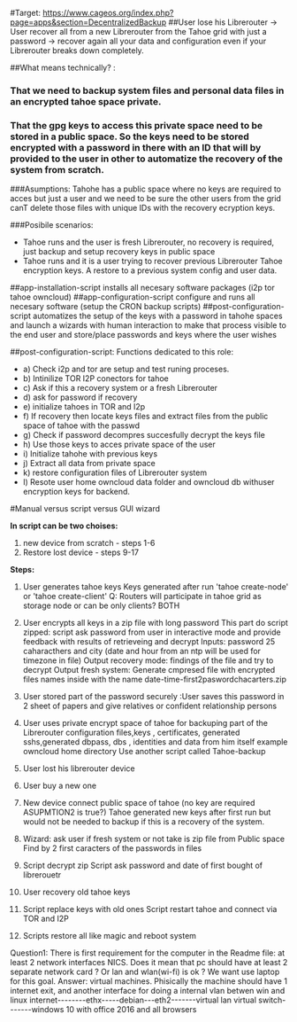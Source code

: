 #Target: https://www.cageos.org/index.php?page=apps&section=DecentralizedBackup
##User lose his Librerouter -> User recover all from a new Librerouter from the Tahoe grid with just a password -> recover again all your data and configuration even if your Librerouter breaks down completely.

##What means technically? : 
### That we need to backup system files and personal data files in an encrypted tahoe space private.
### That the gpg keys to access this private space need to be stored in a public space. So the keys need to be stored encrypted with a password in there with an ID that will by provided to the user in other to automatize the recovery of the system from scratch.
###Asumptions: Tahohe has a public space where no keys are required to acces but just a user and we need to be sure the other users from the grid canT delete those files with unique IDs with the recovery ecryption keys.

###Posibile scenarios:  
 - Tahoe runs and the user is fresh Librerouter, no recovery is required, just backup and setup recovery keys in public space
 - Tahoe runs and it is a user trying to recover previous Librerouter Tahoe encryption keys. A restore to a previous system config and user data.

##app-installation-script installs all necesary software packages (i2p tor tahoe owncloud)
##app-configuration-script configure and runs all necesary software (setup the CRON backup scripts)
##post-configuration-script automatizes the setup of the keys with a password in tahohe spaces and launch a wizards with human interaction to make that process visible to the end user and store/place passwords and keys where the user wishes

##post-configuration-script: Functions dedicated to this role:
 - a) Check i2p and tor are setup and test runing proceses.
 - b) Intinilize TOR I2P conectors for tahoe
 - c) Ask if this a recovery system or a fresh Librerouter 
 - d) ask for password if recovery
 - e) initialize tahoes in TOR and I2p
 - f) If recovery then locate keys files and extract files from the public space of tahoe with the passwd
 - g) Check if password decompres succesfully decrypt the keys file
 - h) Use those keys to acces private space of the user
 - i) Initialize tahohe with previous keys
 - j) Extract all data from private space
 - k) restore configuration files of Librerouter system
 - l) Resote user home owncloud data folder and owncloud db withuser encryption keys for backend.

#Manual versus script versus GUI wizard

**In script can be two choises:** 
1. new device from scratch - steps 1-6
2. Restore lost device  - steps 9-17

**Steps:**

1. User generates tahoe keys 
Keys generated after run 'tahoe create-node' or 'tahoe create-client'
Q: Routers will participate in tahoe grid as storage node or can be only clients?
BOTH

2. User encrypts all keys in a zip file with long password
This part do script zipped: script ask password from user in interactive mode and provide feedback with results of retrieveing and decrypt
Inputs: password 25 caharacthers and city (date and hour from an ntp will be used for timezone in file)
Output recovery mode: findings of the file  and try to decrypt
Output fresh system: Generate cmpresed file with encrypted files names inside with the name date-time-first2paswordchacarters.zip

3. User stored part of the password securely :User saves this password in 2 sheet of papers and give relatives or confident relationship persons

6. User uses private encrypt space of tahoe for backuping part of the Librerouter configuration files,keys , certificates, generated sshs,generated dbpass, dbs , identities and data from him itself example owncloud home directory
Use another script called Tahoe-backup

7. User lost his librerouter device

8. User buy a new one 

9. New device connect public space of tahoe (no key are required ASUPMTION2 is true?)
Tahoe generated new keys after first run but would not be needed to backup if this is a recovery of the system.

10. Wizard: ask user if fresh system or not take is zip file from Public space
  Find by 2 first caracters of the passwords in files
 
11. Script decrypt zip 
    Script ask password and date of first bought of librerouetr

12. User recovery old tahoe keys 
13. Script replace keys with old ones 
    Script restart tahoe and connect via TOR and I2P

14. Scripts restore all like magic and reboot system

Question1:  There is  first requirement for the computer in the Readme file: at least 2 network interfaces NICS. Does it mean that pc should have at least 2 separate network card ? Or lan and wlan(wi-fi) is ok ? We want use laptop for this goal.
Answer: virtual machines. Phisically the machine should have 1 internet exit, and another interface for doing a internal vlan betwen win and linux 
internet--------ethx-----debian---eth2-------virtual lan virtual switch-------windows 10 with office 2016 and all browsers
